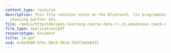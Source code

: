 ```yaml
---
content_type: resource
description: This file contains notes on the Bluetooth, its programming concepts,
  choosing partner etc.
file: /media/https%3A/open-learning-course-data-rc.s3.amazonaws.com/6-883-pervasive-human-centric-computing-sma-5508-spring-2006/ec6e5b08b76c88c9d91d25673dde0433_l4.pdf
file_type: application/pdf
resourcetype: Document
title: l4.pdf
uid: ec6e5b08-b76c-88c9-d91d-25673dde0433
---
```


